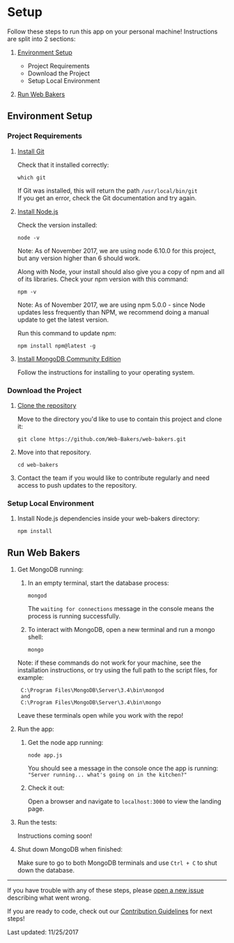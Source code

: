 # Setup

Follow these steps to run this app on your personal machine!  Instructions are split into 2 sections:

1. [Environment Setup](#environment-setup)
    
    - Project Requirements 
    - Download the Project
    - Setup Local Environment 

2. [Run Web Bakers](#run-web-bakers)

## Environment Setup

### Project Requirements

1. [Install Git](https://git-scm.com/book/en/v2/Getting-Started-Installing-Git)

    Check that it installed correctly:

    ```
    which git
    ```

    If Git was installed, this will return the path `/usr/local/bin/git`  
    If you get an error, check the Git documentation and try again.

2. [Install Node.js](https://nodejs.org/en/)

    Check the version installed:

    ```
    node -v
    ```
    Note: As of November 2017, we are using node 6.10.0 for this project, but any version higher than 6 should work.

    Along with Node, your install should also give you a copy of npm and all of its libraries.  Check your npm version with this command:

    ```
    npm -v
    ```
    Note: As of November 2017, we are using npm 5.0.0 - since Node updates less frequently than NPM, we recommend doing a manual update to get the latest version.  

    Run this command to update npm:

    ```
    npm install npm@latest -g
    ```


3. [Install MongoDB Community Edition](https://docs.mongodb.com/manual/administration/install-community/)

    Follow the instructions for installing to your operating system.


### Download the Project

1. [Clone the repository](https://github.com/Web-Bakers/web-bakers)

    Move to the directory you'd like to use to contain this project and clone it:

    ```
    git clone https://github.com/Web-Bakers/web-bakers.git
    ```

2. Move into that repository.

    ```
    cd web-bakers
    ```

3. Contact the team if you would like to contribute regularly and need access to push updates to the repository.

### Setup Local Environment

1. Install Node.js dependencies inside your web-bakers directory:

    ```
    npm install
    ```

## Run Web Bakers

1. Get MongoDB running:

    1. In an empty terminal, start the database process:
        ```
        mongod
        ```

        The `waiting for connections` message in the console means the process is running successfully.

    2. To interact with MongoDB, open a new terminal and run a mongo shell:
        ```
        mongo
        ```
    Note: if these commands do not work for your machine, see the installation instructions, or try using the full path to the script files, for example:
    ```
     C:\Program Files\MongoDB\Server\3.4\bin\mongod
     and
     C:\Program Files\MongoDB\Server\3.4\bin\mongo
    ```

    Leave these terminals open while you work with the repo!

2. Run the app:

    1. Get the node app running:

        ```
        node app.js
        ```

        You should see a message in the console once the app is running: `"Server running... what's going on in the kitchen?"` 
    
    2. Check it out:
    
        Open a browser and navigate to `localhost:3000` to view the landing page.  

3. Run the tests:

    Instructions coming soon!

4. Shut down MongoDB when finished:

    Make sure to go to both MongoDB terminals and use `Ctrl + C` to shut down the database. 


_____________________________
If you have trouble with any of these steps, please [open a new issue](https://github.com/Web-Bakers/web-bakers/issues) describing what went wrong.

If you are ready to code, check out our [Contribution Guidelines](https://github.com/Web-Bakers/web-bakers/blob/develop/CONTRIBUTING.md) for next steps!

Last updated: 11/25/2017